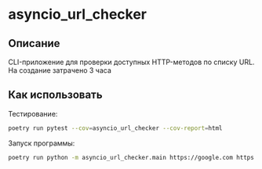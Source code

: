 # asyncio_url_checker

## Описание
CLI-приложение для проверки доступных HTTP-методов по списку URL.
На создание затрачено 3 часа
## Как использовать
Тестирование:
```bash
poetry run pytest --cov=asyncio_url_checker --cov-report=html
```

Запуск программы:
```bash
poetry run python -m asyncio_url_checker.main https://google.com https://facebook.com
```
